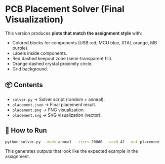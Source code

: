 
# PCB Placement Solver (Final Visualization)

This version produces **plots that match the assignment style** with:
- Colored blocks for components (USB red, MCU blue, XTAL orange, MB purple).
- Labels inside components.
- Red dashed keepout zone (semi-transparent fill).
- Orange dashed crystal proximity circle.
- Grid background.

## 📦 Contents
- `solver.py` → Solver script (random + anneal).
- `placement.json` → Final placement result.
- `placement.png` → PNG visualization.
- `placement.svg` → SVG visualization (vector).

## 🚀 How to Run
```bash
python solver.py --mode anneal --iters 20000 --seed 42 --out placement.json --png placement.png --svg placement.svg
```

This generates outputs that look like the expected example in the assignment.
